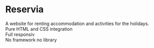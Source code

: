 <h1>Reservia</h1> 
A website for renting accommodation and activities for the holidays.<br/>
Pure HTML and CSS integration<br/>
Full responsiv<br/>
No framework no library <br/>